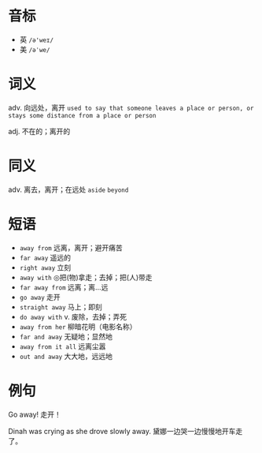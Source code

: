 # 音标

- 英 `/ə'weɪ/`
- 美 `/əˈwe/`

# 词义

adv. 向远处，离开
`used to say that someone leaves a place or person, or stays some distance from a place or person`

adj. 不在的；离开的


# 同义

adv. 离去，离开；在远处
`aside` `beyond`

# 短语

- `away from` 远离，离开；避开痛苦
- `far away` 遥远的
- `right away` 立刻
- `away with` ◎把(物)拿走；去掉；把(人)带走
- `far away from` 远离；离…远
- `go away` 走开
- `straight away` 马上；即刻
- `do away with` v. 废除，去掉；弄死
- `away from her` 柳暗花明（电影名称）
- `far and away` 无疑地；显然地
- `away from it all` 远离尘嚣
- `out and away` 大大地，远远地

# 例句

Go away!
走开！

Dinah was crying as she drove slowly away.
黛娜一边哭一边慢慢地开车走了。


